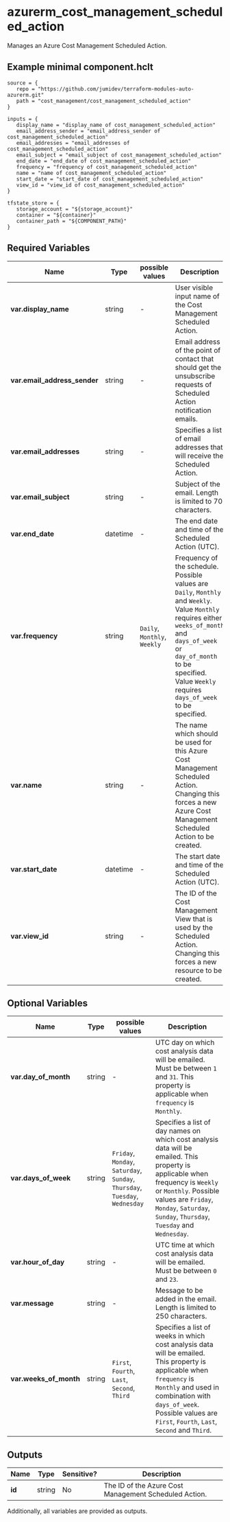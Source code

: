 # azurerm_cost_management_scheduled_action

Manages an Azure Cost Management Scheduled Action.

## Example minimal component.hclt

```hcl
source = {
   repo = "https://github.com/jumidev/terraform-modules-auto-azurerm.git" 
   path = "cost_management/cost_management_scheduled_action" 
}

inputs = {
   display_name = "display_name of cost_management_scheduled_action" 
   email_address_sender = "email_address_sender of cost_management_scheduled_action" 
   email_addresses = "email_addresses of cost_management_scheduled_action" 
   email_subject = "email_subject of cost_management_scheduled_action" 
   end_date = "end_date of cost_management_scheduled_action" 
   frequency = "frequency of cost_management_scheduled_action" 
   name = "name of cost_management_scheduled_action" 
   start_date = "start_date of cost_management_scheduled_action" 
   view_id = "view_id of cost_management_scheduled_action" 
}

tfstate_store = {
   storage_account = "${storage_account}" 
   container = "${container}" 
   container_path = "${COMPONENT_PATH}" 
}

```

## Required Variables

| Name | Type |  possible values |  Description |
| ---- | --------- |  ----------- | ----------- |
| **var.display_name** | string |  -  |  User visible input name of the Cost Management Scheduled Action. | 
| **var.email_address_sender** | string |  -  |  Email address of the point of contact that should get the unsubscribe requests of Scheduled Action notification emails. | 
| **var.email_addresses** | string |  -  |  Specifies a list of email addresses that will receive the Scheduled Action. | 
| **var.email_subject** | string |  -  |  Subject of the email. Length is limited to 70 characters. | 
| **var.end_date** | datetime |  -  |  The end date and time of the Scheduled Action (UTC). | 
| **var.frequency** | string |  `Daily`, `Monthly`, `Weekly`  |  Frequency of the schedule. Possible values are `Daily`, `Monthly` and `Weekly`. Value `Monthly` requires either `weeks_of_month` and `days_of_week` or `day_of_month` to be specified. Value `Weekly` requires `days_of_week` to be specified. | 
| **var.name** | string |  -  |  The name which should be used for this Azure Cost Management Scheduled Action. Changing this forces a new Azure Cost Management Scheduled Action to be created. | 
| **var.start_date** | datetime |  -  |  The start date and time of the Scheduled Action (UTC). | 
| **var.view_id** | string |  -  |  The ID of the Cost Management View that is used by the Scheduled Action. Changing this forces a new resource to be created. | 

## Optional Variables

| Name | Type |  possible values |  Description |
| ---- | --------- |  ----------- | ----------- |
| **var.day_of_month** | string |  -  |  UTC day on which cost analysis data will be emailed. Must be between `1` and `31`. This property is applicable when `frequency` is `Monthly`. | 
| **var.days_of_week** | string |  `Friday`, `Monday`, `Saturday`, `Sunday`, `Thursday`, `Tuesday`, `Wednesday`  |  Specifies a list of day names on which cost analysis data will be emailed. This property is applicable when frequency is `Weekly` or `Monthly`. Possible values are `Friday`, `Monday`, `Saturday`, `Sunday`, `Thursday`, `Tuesday` and `Wednesday`. | 
| **var.hour_of_day** | string |  -  |  UTC time at which cost analysis data will be emailed. Must be between `0` and `23`. | 
| **var.message** | string |  -  |  Message to be added in the email. Length is limited to 250 characters. | 
| **var.weeks_of_month** | string |  `First`, `Fourth`, `Last`, `Second`, `Third`  |  Specifies a list of weeks in which cost analysis data will be emailed. This property is applicable when `frequency` is `Monthly` and used in combination with `days_of_week`. Possible values are `First`, `Fourth`, `Last`, `Second` and `Third`. | 



## Outputs

| Name | Type | Sensitive? | Description |
| ---- | ---- | --------- | --------- |
| **id** | string | No  | The ID of the Azure Cost Management Scheduled Action. | 

Additionally, all variables are provided as outputs.
